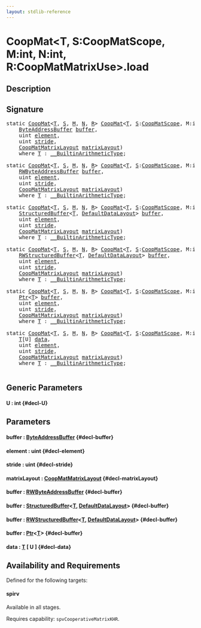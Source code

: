 ```yaml
---
layout: stdlib-reference
---
```


# CoopMat\<T, S:CoopMatScope, M:int, N:int, R:CoopMatMatrixUse\>\.load

## Description





## Signature 

<pre>
<span class='code_keyword'>static</span> <a href="/stdlib-reference/types/coopmat-04/index" class="code_type">CoopMat</a>&lt;<a href="/stdlib-reference/types/coopmat-04/index#typeparam-T" class="code_type">T</a>, <a href="/stdlib-reference/types/coopmat-04/index#decl-S" class="code_var">S</a>, <a href="/stdlib-reference/types/coopmat-04/index#decl-M" class="code_var">M</a>, <a href="/stdlib-reference/types/coopmat-04/index#decl-N" class="code_var">N</a>, <a href="/stdlib-reference/types/coopmat-04/index#decl-R" class="code_var">R</a>&gt; <a href="/stdlib-reference/types/coopmat-04/index" class="code_type">CoopMat</a>&lt;<a href="/stdlib-reference/types/coopmat-04/index#typeparam-T" class="code_type">T</a>, <a href="/stdlib-reference/types/coopmat-04/index#decl-S" class="code_var">S</a>:<a href="/stdlib-reference/types/coopmatscope-047/index" class="code_type">CoopMatScope</a>, M:<span class="code_keyword">int</span>, N:<span class="code_keyword">int</span>, R:<a href="/stdlib-reference/types/coopmatmatrixuse-047d/index" class="code_type">CoopMatMatrixUse</a>&gt;.<a href="/stdlib-reference/types/coopmat-04/load">load</a>(
    <a href="/stdlib-reference/types/byteaddressbuffer-04b/index" class="code_type">ByteAddressBuffer</a> <a href="/stdlib-reference/types/coopmat-04/load#decl-buffer" class="code_param">buffer</a>,
    <span class="code_keyword">uint</span> <a href="/stdlib-reference/types/coopmat-04/load#decl-element" class="code_param">element</a>,
    <span class="code_keyword">uint</span> <a href="/stdlib-reference/types/coopmat-04/load#decl-stride" class="code_param">stride</a>,
    <a href="/stdlib-reference/types/coopmatmatrixlayout-047d/index" class="code_type">CoopMatMatrixLayout</a> <a href="/stdlib-reference/types/coopmat-04/load#decl-matrixLayout" class="code_param">matrixLayout</a>)
    <span class='code_keyword'>where</span> <a href="/stdlib-reference/types/coopmat-04/index#typeparam-T" class="code_type">T</a> : <a href="/stdlib-reference/interfaces/0_builtinarithmetictype-029j/index" class="code_type">__BuiltinArithmeticType</a>;

<span class='code_keyword'>static</span> <a href="/stdlib-reference/types/coopmat-04/index" class="code_type">CoopMat</a>&lt;<a href="/stdlib-reference/types/coopmat-04/index#typeparam-T" class="code_type">T</a>, <a href="/stdlib-reference/types/coopmat-04/index#decl-S" class="code_var">S</a>, <a href="/stdlib-reference/types/coopmat-04/index#decl-M" class="code_var">M</a>, <a href="/stdlib-reference/types/coopmat-04/index#decl-N" class="code_var">N</a>, <a href="/stdlib-reference/types/coopmat-04/index#decl-R" class="code_var">R</a>&gt; <a href="/stdlib-reference/types/coopmat-04/index" class="code_type">CoopMat</a>&lt;<a href="/stdlib-reference/types/coopmat-04/index#typeparam-T" class="code_type">T</a>, <a href="/stdlib-reference/types/coopmat-04/index#decl-S" class="code_var">S</a>:<a href="/stdlib-reference/types/coopmatscope-047/index" class="code_type">CoopMatScope</a>, M:<span class="code_keyword">int</span>, N:<span class="code_keyword">int</span>, R:<a href="/stdlib-reference/types/coopmatmatrixuse-047d/index" class="code_type">CoopMatMatrixUse</a>&gt;.<a href="/stdlib-reference/types/coopmat-04/load">load</a>(
    <a href="/stdlib-reference/types/rwbyteaddressbuffer-0126d/index" class="code_type">RWByteAddressBuffer</a> <a href="/stdlib-reference/types/coopmat-04/load#decl-buffer" class="code_param">buffer</a>,
    <span class="code_keyword">uint</span> <a href="/stdlib-reference/types/coopmat-04/load#decl-element" class="code_param">element</a>,
    <span class="code_keyword">uint</span> <a href="/stdlib-reference/types/coopmat-04/load#decl-stride" class="code_param">stride</a>,
    <a href="/stdlib-reference/types/coopmatmatrixlayout-047d/index" class="code_type">CoopMatMatrixLayout</a> <a href="/stdlib-reference/types/coopmat-04/load#decl-matrixLayout" class="code_param">matrixLayout</a>)
    <span class='code_keyword'>where</span> <a href="/stdlib-reference/types/coopmat-04/index#typeparam-T" class="code_type">T</a> : <a href="/stdlib-reference/interfaces/0_builtinarithmetictype-029j/index" class="code_type">__BuiltinArithmeticType</a>;

<span class='code_keyword'>static</span> <a href="/stdlib-reference/types/coopmat-04/index" class="code_type">CoopMat</a>&lt;<a href="/stdlib-reference/types/coopmat-04/index#typeparam-T" class="code_type">T</a>, <a href="/stdlib-reference/types/coopmat-04/index#decl-S" class="code_var">S</a>, <a href="/stdlib-reference/types/coopmat-04/index#decl-M" class="code_var">M</a>, <a href="/stdlib-reference/types/coopmat-04/index#decl-N" class="code_var">N</a>, <a href="/stdlib-reference/types/coopmat-04/index#decl-R" class="code_var">R</a>&gt; <a href="/stdlib-reference/types/coopmat-04/index" class="code_type">CoopMat</a>&lt;<a href="/stdlib-reference/types/coopmat-04/index#typeparam-T" class="code_type">T</a>, <a href="/stdlib-reference/types/coopmat-04/index#decl-S" class="code_var">S</a>:<a href="/stdlib-reference/types/coopmatscope-047/index" class="code_type">CoopMatScope</a>, M:<span class="code_keyword">int</span>, N:<span class="code_keyword">int</span>, R:<a href="/stdlib-reference/types/coopmatmatrixuse-047d/index" class="code_type">CoopMatMatrixUse</a>&gt;.<a href="/stdlib-reference/types/coopmat-04/load">load</a>(
    <a href="/stdlib-reference/types/structuredbuffer-0a/index" class="code_type">StructuredBuffer</a>&lt;<a href="/stdlib-reference/types/coopmat-04/index#typeparam-T" class="code_type">T</a>, <a href="/stdlib-reference/types/defaultdatalayout-07b/index" class="code_type">DefaultDataLayout</a>&gt; <a href="/stdlib-reference/types/coopmat-04/load#decl-buffer" class="code_param">buffer</a>,
    <span class="code_keyword">uint</span> <a href="/stdlib-reference/types/coopmat-04/load#decl-element" class="code_param">element</a>,
    <span class="code_keyword">uint</span> <a href="/stdlib-reference/types/coopmat-04/load#decl-stride" class="code_param">stride</a>,
    <a href="/stdlib-reference/types/coopmatmatrixlayout-047d/index" class="code_type">CoopMatMatrixLayout</a> <a href="/stdlib-reference/types/coopmat-04/load#decl-matrixLayout" class="code_param">matrixLayout</a>)
    <span class='code_keyword'>where</span> <a href="/stdlib-reference/types/coopmat-04/index#typeparam-T" class="code_type">T</a> : <a href="/stdlib-reference/interfaces/0_builtinarithmetictype-029j/index" class="code_type">__BuiltinArithmeticType</a>;

<span class='code_keyword'>static</span> <a href="/stdlib-reference/types/coopmat-04/index" class="code_type">CoopMat</a>&lt;<a href="/stdlib-reference/types/coopmat-04/index#typeparam-T" class="code_type">T</a>, <a href="/stdlib-reference/types/coopmat-04/index#decl-S" class="code_var">S</a>, <a href="/stdlib-reference/types/coopmat-04/index#decl-M" class="code_var">M</a>, <a href="/stdlib-reference/types/coopmat-04/index#decl-N" class="code_var">N</a>, <a href="/stdlib-reference/types/coopmat-04/index#decl-R" class="code_var">R</a>&gt; <a href="/stdlib-reference/types/coopmat-04/index" class="code_type">CoopMat</a>&lt;<a href="/stdlib-reference/types/coopmat-04/index#typeparam-T" class="code_type">T</a>, <a href="/stdlib-reference/types/coopmat-04/index#decl-S" class="code_var">S</a>:<a href="/stdlib-reference/types/coopmatscope-047/index" class="code_type">CoopMatScope</a>, M:<span class="code_keyword">int</span>, N:<span class="code_keyword">int</span>, R:<a href="/stdlib-reference/types/coopmatmatrixuse-047d/index" class="code_type">CoopMatMatrixUse</a>&gt;.<a href="/stdlib-reference/types/coopmat-04/load">load</a>(
    <a href="/stdlib-reference/types/rwstructuredbuffer-012c/index" class="code_type">RWStructuredBuffer</a>&lt;<a href="/stdlib-reference/types/coopmat-04/index#typeparam-T" class="code_type">T</a>, <a href="/stdlib-reference/types/defaultdatalayout-07b/index" class="code_type">DefaultDataLayout</a>&gt; <a href="/stdlib-reference/types/coopmat-04/load#decl-buffer" class="code_param">buffer</a>,
    <span class="code_keyword">uint</span> <a href="/stdlib-reference/types/coopmat-04/load#decl-element" class="code_param">element</a>,
    <span class="code_keyword">uint</span> <a href="/stdlib-reference/types/coopmat-04/load#decl-stride" class="code_param">stride</a>,
    <a href="/stdlib-reference/types/coopmatmatrixlayout-047d/index" class="code_type">CoopMatMatrixLayout</a> <a href="/stdlib-reference/types/coopmat-04/load#decl-matrixLayout" class="code_param">matrixLayout</a>)
    <span class='code_keyword'>where</span> <a href="/stdlib-reference/types/coopmat-04/index#typeparam-T" class="code_type">T</a> : <a href="/stdlib-reference/interfaces/0_builtinarithmetictype-029j/index" class="code_type">__BuiltinArithmeticType</a>;

<span class='code_keyword'>static</span> <a href="/stdlib-reference/types/coopmat-04/index" class="code_type">CoopMat</a>&lt;<a href="/stdlib-reference/types/coopmat-04/index#typeparam-T" class="code_type">T</a>, <a href="/stdlib-reference/types/coopmat-04/index#decl-S" class="code_var">S</a>, <a href="/stdlib-reference/types/coopmat-04/index#decl-M" class="code_var">M</a>, <a href="/stdlib-reference/types/coopmat-04/index#decl-N" class="code_var">N</a>, <a href="/stdlib-reference/types/coopmat-04/index#decl-R" class="code_var">R</a>&gt; <a href="/stdlib-reference/types/coopmat-04/index" class="code_type">CoopMat</a>&lt;<a href="/stdlib-reference/types/coopmat-04/index#typeparam-T" class="code_type">T</a>, <a href="/stdlib-reference/types/coopmat-04/index#decl-S" class="code_var">S</a>:<a href="/stdlib-reference/types/coopmatscope-047/index" class="code_type">CoopMatScope</a>, M:<span class="code_keyword">int</span>, N:<span class="code_keyword">int</span>, R:<a href="/stdlib-reference/types/coopmatmatrixuse-047d/index" class="code_type">CoopMatMatrixUse</a>&gt;.<a href="/stdlib-reference/types/coopmat-04/load">load</a>(
    <a href="/stdlib-reference/types/ptr-0/index" class="code_type">Ptr</a>&lt;<a href="/stdlib-reference/types/coopmat-04/index#typeparam-T" class="code_type">T</a>&gt; <a href="/stdlib-reference/types/coopmat-04/load#decl-buffer" class="code_param">buffer</a>,
    <span class="code_keyword">uint</span> <a href="/stdlib-reference/types/coopmat-04/load#decl-element" class="code_param">element</a>,
    <span class="code_keyword">uint</span> <a href="/stdlib-reference/types/coopmat-04/load#decl-stride" class="code_param">stride</a>,
    <a href="/stdlib-reference/types/coopmatmatrixlayout-047d/index" class="code_type">CoopMatMatrixLayout</a> <a href="/stdlib-reference/types/coopmat-04/load#decl-matrixLayout" class="code_param">matrixLayout</a>)
    <span class='code_keyword'>where</span> <a href="/stdlib-reference/types/coopmat-04/index#typeparam-T" class="code_type">T</a> : <a href="/stdlib-reference/interfaces/0_builtinarithmetictype-029j/index" class="code_type">__BuiltinArithmeticType</a>;

<span class='code_keyword'>static</span> <a href="/stdlib-reference/types/coopmat-04/index" class="code_type">CoopMat</a>&lt;<a href="/stdlib-reference/types/coopmat-04/index#typeparam-T" class="code_type">T</a>, <a href="/stdlib-reference/types/coopmat-04/index#decl-S" class="code_var">S</a>, <a href="/stdlib-reference/types/coopmat-04/index#decl-M" class="code_var">M</a>, <a href="/stdlib-reference/types/coopmat-04/index#decl-N" class="code_var">N</a>, <a href="/stdlib-reference/types/coopmat-04/index#decl-R" class="code_var">R</a>&gt; <a href="/stdlib-reference/types/coopmat-04/index" class="code_type">CoopMat</a>&lt;<a href="/stdlib-reference/types/coopmat-04/index#typeparam-T" class="code_type">T</a>, <a href="/stdlib-reference/types/coopmat-04/index#decl-S" class="code_var">S</a>:<a href="/stdlib-reference/types/coopmatscope-047/index" class="code_type">CoopMatScope</a>, M:<span class="code_keyword">int</span>, N:<span class="code_keyword">int</span>, R:<a href="/stdlib-reference/types/coopmatmatrixuse-047d/index" class="code_type">CoopMatMatrixUse</a>&gt;.<a href="/stdlib-reference/types/coopmat-04/load">load</a>&lt;<a href="/stdlib-reference/types/coopmat-04/load#decl-U" class="code_var">U</a>:<span class="code_keyword">int</span>&gt;(
    <a href="/stdlib-reference/types/coopmat-04/index#typeparam-T" class="code_type">T</a>[U] <a href="/stdlib-reference/types/coopmat-04/load#decl-data" class="code_param">data</a>,
    <span class="code_keyword">uint</span> <a href="/stdlib-reference/types/coopmat-04/load#decl-element" class="code_param">element</a>,
    <span class="code_keyword">uint</span> <a href="/stdlib-reference/types/coopmat-04/load#decl-stride" class="code_param">stride</a>,
    <a href="/stdlib-reference/types/coopmatmatrixlayout-047d/index" class="code_type">CoopMatMatrixLayout</a> <a href="/stdlib-reference/types/coopmat-04/load#decl-matrixLayout" class="code_param">matrixLayout</a>)
    <span class='code_keyword'>where</span> <a href="/stdlib-reference/types/coopmat-04/index#typeparam-T" class="code_type">T</a> : <a href="/stdlib-reference/interfaces/0_builtinarithmetictype-029j/index" class="code_type">__BuiltinArithmeticType</a>;

</pre>

## Generic Parameters

#### U  : int {#decl-U}

## Parameters

#### buffer  : [ByteAddressBuffer](/stdlib-reference/types/byteaddressbuffer-04b/index) {#decl-buffer}
#### element  : uint {#decl-element}
#### stride  : uint {#decl-stride}
#### matrixLayout  : [CoopMatMatrixLayout](/stdlib-reference/types/coopmatmatrixlayout-047d/index) {#decl-matrixLayout}
#### buffer  : [RWByteAddressBuffer](/stdlib-reference/types/rwbyteaddressbuffer-0126d/index) {#decl-buffer}
#### buffer  : [StructuredBuffer](/stdlib-reference/types/structuredbuffer-0a/index)\<[T](/stdlib-reference/types/structuredbuffer-0a/index#typeparam-T), [DefaultDataLayout](/stdlib-reference/types/defaultdatalayout-07b/index)\> {#decl-buffer}
#### buffer  : [RWStructuredBuffer](/stdlib-reference/types/rwstructuredbuffer-012c/index)\<[T](/stdlib-reference/types/rwstructuredbuffer-012c/index#typeparam-T), [DefaultDataLayout](/stdlib-reference/types/defaultdatalayout-07b/index)\> {#decl-buffer}
#### buffer  : [Ptr](/stdlib-reference/types/ptr-0/index)\<[T](/stdlib-reference/types/ptr-0/index#typeparam-T)\> {#decl-buffer}
#### data  : [T](/stdlib-reference/types/coopmat-04/index#typeparam-T) \[ U \] {#decl-data}

## Availability and Requirements

Defined for the following targets:

#### spirv
Available in all stages.

Requires capability: `spvCooperativeMatrixKHR`.


